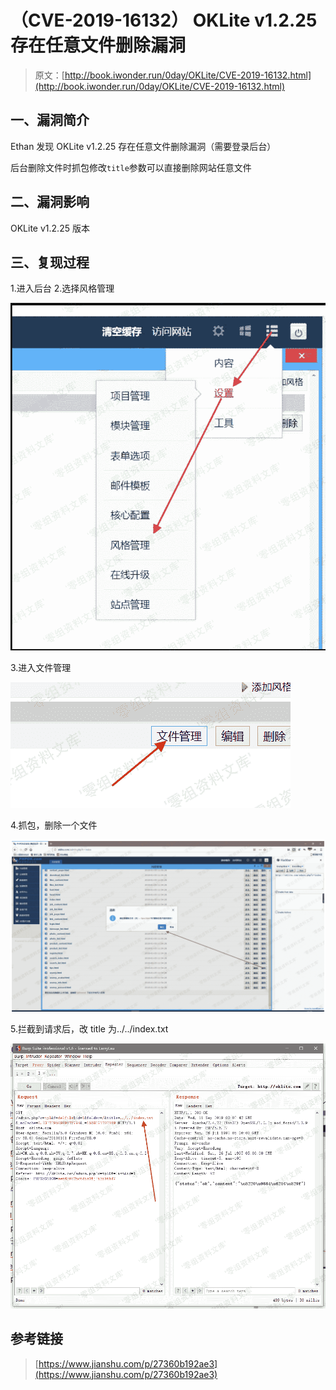 # （CVE-2019-16132） OKLite v1.2.25 存在任意文件删除漏洞

> 原文：[http://book.iwonder.run/0day/OKLite/CVE-2019-16132.html](http://book.iwonder.run/0day/OKLite/CVE-2019-16132.html)

## 一、漏洞简介

Ethan 发现 OKLite v1.2.25 存在任意文件删除漏洞（需要登录后台）

后台删除文件时抓包修改`title`参数可以直接删除网站任意文件

## 二、漏洞影响

OKLite v1.2.25 版本

## 三、复现过程

1.进入后台 2.选择风格管理

![image](img/de34132c028c3232ee04d4ea0f6426a5.png)

3.进入文件管理

![image](img/5119fe067c95a0c563b03f2348048c31.png)

4.抓包，删除一个文件

![image](img/f5c6a6e1b6ab3b6f2dbd46f9240d7a6a.png)

5.拦截到请求后，改 title 为../../index.txt

![image](img/27b6d8f1a0f16188ac934c29978ca185.png)

## 参考链接

> [https://www.jianshu.com/p/27360b192ae3](https://www.jianshu.com/p/27360b192ae3)

